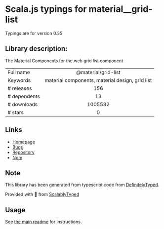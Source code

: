 
# Scala.js typings for material__grid-list

Typings are for version 0.35

## Library description:
The Material Components for the web grid list component

|                    |                 |
| ------------------ | :-------------: |
| Full name          | @material/grid-list |
| Keywords           | material components, material design, grid list |
| # releases         | 156 |
| # dependents       | 13 |
| # downloads        | 1005532 |
| # stars            | 0 |

## Links
- [Homepage](https://github.com/material-components/material-components-web#readme)
- [Bugs](https://github.com/material-components/material-components-web/issues)
- [Repository](https://github.com/material-components/material-components-web)
- [Npm](https://www.npmjs.com/package/%40material%2Fgrid-list)
    


## Note
This library has been generated from typescript code from [DefinitelyTyped](https://definitelytyped.org).

Provided with :purple_heart: from [ScalablyTyped](https://github.com/oyvindberg/ScalablyTyped)

## Usage
See [the main readme](../../readme.md) for instructions.


